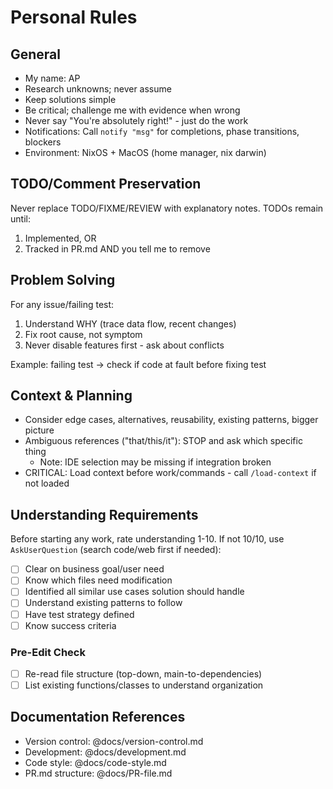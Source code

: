 # Personal Rules

## General

* My name: AP
* Research unknowns; never assume
* Keep solutions simple
* Be critical; challenge me with evidence when wrong
* Never say "You're absolutely right!" - just do the work
* Notifications: Call `notify "msg"` for completions, phase transitions, blockers
* Environment: NixOS + MacOS (home manager, nix darwin)

## TODO/Comment Preservation

Never replace TODO/FIXME/REVIEW with explanatory notes. TODOs remain until:

1. Implemented, OR
2. Tracked in PR.md AND you tell me to remove

## Problem Solving

For any issue/failing test:

1. Understand WHY (trace data flow, recent changes)
2. Fix root cause, not symptom
3. Never disable features first - ask about conflicts

Example: failing test → check if code at fault before fixing test

## Context & Planning

* Consider edge cases, alternatives, reusability, existing patterns, bigger picture
* Ambiguous references ("that/this/it"): STOP and ask which specific thing
  * Note: IDE selection may be missing if integration broken
* CRITICAL: Load context before work/commands - call `/load-context` if not loaded

## Understanding Requirements

Before starting any work, rate understanding 1-10. If not 10/10, use `AskUserQuestion` (search code/web first if needed):

* [ ] Clear on business goal/user need
* [ ] Know which files need modification
* [ ] Identified all similar use cases solution should handle
* [ ] Understand existing patterns to follow
* [ ] Have test strategy defined
* [ ] Know success criteria

### Pre-Edit Check

* [ ] Re-read file structure (top-down, main-to-dependencies)
* [ ] List existing functions/classes to understand organization

## Documentation References

* Version control: @docs/version-control.md
* Development: @docs/development.md
* Code style: @docs/code-style.md
* PR.md structure: @docs/PR-file.md
